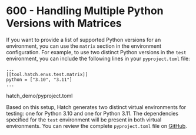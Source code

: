 # 600 - Handling Multiple Python Versions with Matrices

If you want to provide a list of supported Python versions for an environment, you can use the ```matrix``` section in the environment configuration. For example, to use two distinct Python versions in the ```test``` environment, you can include the following lines in your ```pyproject.toml``` file:

```
...
[[tool.hatch.envs.test.matrix]]
python = ["3.10", "3.11"]
...
```
hatch_demo/pyproject.toml

Based on this setup, Hatch generates two distinct virtual environments for testing: one for Python 3.10 and one for Python 3.11. The dependencies specified for the ```test``` environment will be present in both virtual environments. You can review the complete ```pyproject.toml``` file on [GitHub](https://github.com/gouravsinghbais/How-to-Create-a-Python-Virtual-Environment-with-Hatch/blob/master/pyproject.toml).